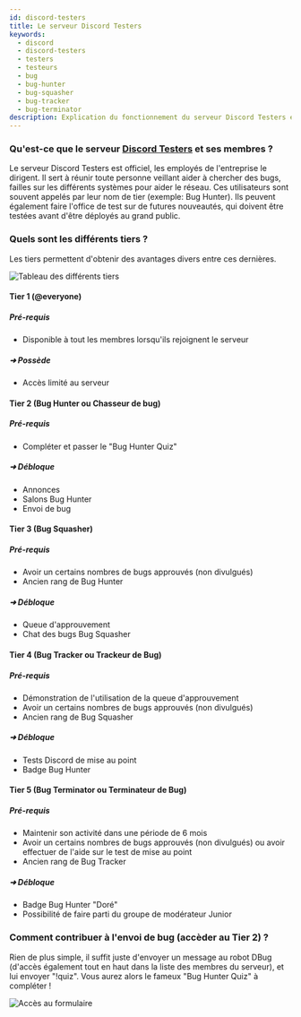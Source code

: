 ```yaml
---
id: discord-testers
title: Le serveur Discord Testers
keywords:
  - discord
  - discord-testers
  - testers
  - testeurs
  - bug
  - bug-hunter
  - bug-squasher
  - bug-tracker
  - bug-terminator
description: Explication du fonctionnement du serveur Discord Testers et de ses utilisateurs
---
```


### Qu'est-ce que le serveur [Discord Testers](https://discord.gg/discord-testers) et ses membres ?
Le serveur Discord Testers est officiel, les employés de l'entreprise le dirigent. Il sert à réunir toute personne veillant aider à chercher des bugs, failles sur les différents systèmes pour aider le réseau. Ces utilisateurs sont souvent appelés par leur nom de tier (exemple: Bug Hunter). Ils peuvent également faire l'office de test sur de futures nouveautés, qui doivent être testées avant d'être déployés au grand public.

### Quels sont les différents tiers ?
Les tiers permettent d'obtenir des avantages divers entre ces dernières.

![Tableau des différents tiers](https://i.discord.fr/sab.png)

#### Tier 1 (@everyone)
##### Pré-requis
* Disponible à tout les membres lorsqu'ils rejoignent le serveur
##### ➜ Possède
* Accès limité au serveur

#### Tier 2 (Bug Hunter ou Chasseur de bug)
##### Pré-requis
* Compléter et passer le "Bug Hunter Quiz"
##### ➜ Débloque
* Annonces
* Salons Bug Hunter
* Envoi de bug

#### Tier 3 (Bug Squasher)
##### Pré-requis
* Avoir un certains nombres de bugs approuvés (non divulgués)
* Ancien rang de Bug Hunter
##### ➜ Débloque
* Queue d'approuvement
* Chat des bugs Bug Squasher

#### Tier 4 (Bug Tracker ou Trackeur de Bug)
##### Pré-requis
* Démonstration de l'utilisation de la queue d'approuvement
* Avoir un certains nombres de bugs approuvés (non divulgués)
* Ancien rang de Bug Squasher
##### ➜ Débloque
* Tests Discord de mise au point
* Badge Bug Hunter

#### Tier 5 (Bug Terminator ou Terminateur de Bug)
##### Pré-requis
* Maintenir son activité dans une période de 6 mois
* Avoir un certains nombres de bugs approuvés (non divulgués) ou avoir effectuer de l'aide sur le test de mise au point
* Ancien rang de Bug Tracker
##### ➜ Débloque
* Badge Bug Hunter "Doré"
* Possibilité de faire parti du groupe de modérateur Junior

### Comment contribuer à l'envoi de bug (accèder au Tier 2) ?
Rien de plus simple, il suffit juste d'envoyer un message au robot DBug (d'accès également tout en haut dans la liste des membres du serveur), et lui envoyer "!quiz". Vous aurez alors le fameux "Bug Hunter Quiz" à compléter !

![Accès au formulaire](https://i.discord.fr/yD2.png)
